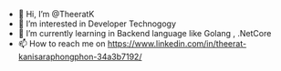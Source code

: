 - 👋 Hi, I’m @TheeratK
- 👀 I’m interested in Developer Technogogy
- 🌱 I’m currently learning in Backend language like Golang , .NetCore
- 📫 How to reach me on https://www.linkedin.com/in/theerat-kanisaraphongphon-34a3b7192/

<!---
TheeratK/TheeratK is a ✨ special ✨ repository because its `README.md` (this file) appears on your GitHub profile.
You can click the Preview link to take a look at your changes.
--->
